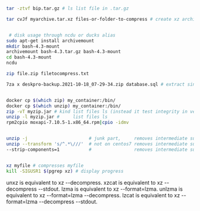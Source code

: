 ```bash

tar -ztvf bip.tar.gz # ls list file in .tar.gz

tar cvJf myarchive.tar.xz files-or-folder-to-compress # create xz archive, tar (child): compress: Cannot exec: No such file or directory tar (child): Error is not recoverable: exiting now


 # disk usage through ncdu or ducks alias
sudo apt-get install archivemount
mkdir bash-4.3-mount
archivemount bash-4.3.tar.gz bash-4.3-mount
cd bash-4.3-mount
ncdu

zip file.zip filetocompress.txt

7za x deskpro-backup.2021-10-18_07-29-34.zip database.sql # extract single file from archive


docker cp $(which zip) my_container:/bin/
docker cp $(which unzip) my_container:/bin/
zip -vT myzip.jar # kind list files ls (instead it test integrity in verbose mode)
unzip -l myzip.jar #     list files ls
rpm2cpio moxapi-7.10.5-1.x86_64.rpm|cpio -idmv


unzip -j                       # junk part,     removes intermediate sub directory directories
unzip --transform 's/^.*\///'  # not on centos7 removes intermediate sub directory directories
--strip-components=1           #                removes intermediate sub directory directories


xz myfile # compresses myfile
kill -SIGUSR1 $(pgrep xz) # display progress
```

unxz is equivalent to xz --decompress.
xzcat is equivalent to xz --decompress --stdout.
lzma is equivalent to xz --format=lzma.
unlzma is equivalent to xz --format=lzma --decompress.
lzcat is equivalent to xz --format=lzma --decompress --stdout.
